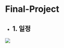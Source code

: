 # Final-Project
- ## 1. 일정
![](https://images.velog.io/images/withcolinsong/post/29536d36-9782-474b-a54e-1c36216569e8/KakaoTalk_Moim_ajq42eB3Dd4RgoiU7AZjBnRKeRYZt8.png)

